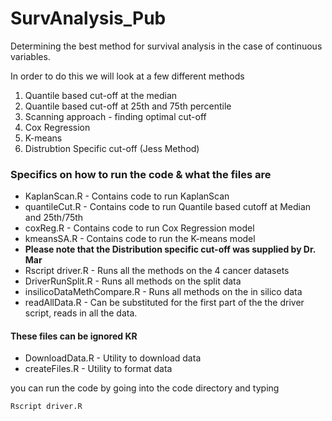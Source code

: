 # SurvAnalysis_Pub
Determining the best method for survival analysis in the case of continuous variables.

In order to do this we will look at a few different methods

1. Quantile based cut-off at the median
2. Quantile based cut-off at 25th and 75th percentile
3. Scanning approach - finding optimal cut-off
4. Cox Regression
5. K-means
6. Distrubtion Specific cut-off (Jess Method)

### Specifics on how to run the code & what the files are

* KaplanScan.R - Contains code to run KaplanScan
* quantileCut.R - Contains code to run Quantile based cutoff at Median and 25th/75th
* coxReg.R - Contains code to run Cox Regression model
* kmeansSA.R - Contains code to run the K-means model
* **Please note that the Distribution specific cut-off was supplied by Dr. Mar**
* Rscript driver.R - Runs all the methods on the 4 cancer datasets
* DriverRunSplit.R - Runs all methods on the split data
* insilicoDataMethCompare.R - Runs all methods on the in silico data
* readAllData.R - Can be substituted for the first part of the the driver script, reads in all the data. 

#### These files can be ignored KR
* DownloadData.R - Utility to download data
* createFiles.R - Utility to format data









you can run the code by going into the code directory and typing 


```Rscript driver.R ```




